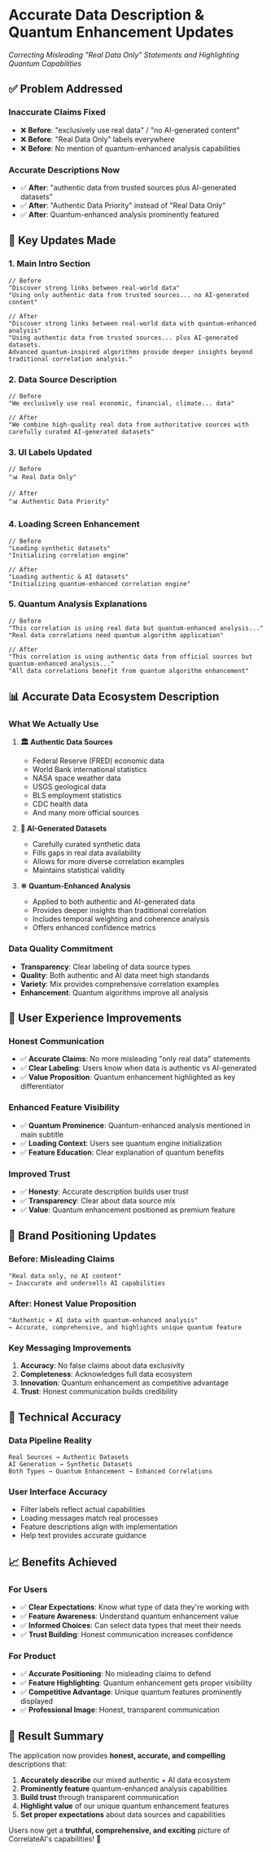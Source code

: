 # Accurate Data Description & Quantum Enhancement Updates
*Correcting Misleading "Real Data Only" Statements and Highlighting Quantum Capabilities*

## ✅ **Problem Addressed**

### **Inaccurate Claims Fixed**
- ❌ **Before**: "exclusively use real data" / "no AI-generated content"
- ❌ **Before**: "Real Data Only" labels everywhere
- ❌ **Before**: No mention of quantum-enhanced analysis capabilities

### **Accurate Descriptions Now**
- ✅ **After**: "authentic data from trusted sources plus AI-generated datasets"
- ✅ **After**: "Authentic Data Priority" instead of "Real Data Only"
- ✅ **After**: Quantum-enhanced analysis prominently featured

## 🎯 **Key Updates Made**

### **1. Main Intro Section**
```tsx
// Before
"Discover strong links between real-world data"
"Using only authentic data from trusted sources... no AI-generated content"

// After  
"Discover strong links between real-world data with quantum-enhanced analysis"
"Using authentic data from trusted sources... plus AI-generated datasets. 
Advanced quantum-inspired algorithms provide deeper insights beyond traditional correlation analysis."
```

### **2. Data Source Description**
```tsx
// Before
"We exclusively use real economic, financial, climate... data"

// After
"We combine high-quality real data from authoritative sources with carefully curated AI-generated datasets"
```

### **3. UI Labels Updated**
```tsx
// Before
"📊 Real Data Only"

// After
"📊 Authentic Data Priority"
```

### **4. Loading Screen Enhancement**
```tsx
// Before
"Loading synthetic datasets"
"Initializing correlation engine"

// After
"Loading authentic & AI datasets"
"Initializing quantum-enhanced correlation engine"
```

### **5. Quantum Analysis Explanations**
```tsx
// Before
"This correlation is using real data but quantum-enhanced analysis..."
"Real data correlations need quantum algorithm application"

// After
"This correlation is using authentic data from official sources but quantum-enhanced analysis..."
"All data correlations benefit from quantum algorithm enhancement"
```

## 📊 **Accurate Data Ecosystem Description**

### **What We Actually Use**
1. **🏛️ Authentic Data Sources**
   - Federal Reserve (FRED) economic data
   - World Bank international statistics  
   - NASA space weather data
   - USGS geological data
   - BLS employment statistics
   - CDC health data
   - And many more official sources

2. **🤖 AI-Generated Datasets**
   - Carefully curated synthetic data
   - Fills gaps in real data availability
   - Allows for more diverse correlation examples
   - Maintains statistical validity

3. **⚛️ Quantum-Enhanced Analysis**
   - Applied to both authentic and AI-generated data
   - Provides deeper insights than traditional correlation
   - Includes temporal weighting and coherence analysis
   - Offers enhanced confidence metrics

### **Data Quality Commitment**
- **Transparency**: Clear labeling of data source types
- **Quality**: Both authentic and AI data meet high standards
- **Variety**: Mix provides comprehensive correlation examples
- **Enhancement**: Quantum algorithms improve all analysis

## 🚀 **User Experience Improvements**

### **Honest Communication**
- ✅ **Accurate Claims**: No more misleading "only real data" statements
- ✅ **Clear Labeling**: Users know when data is authentic vs AI-generated
- ✅ **Value Proposition**: Quantum enhancement highlighted as key differentiator

### **Enhanced Feature Visibility**
- ✅ **Quantum Prominence**: Quantum-enhanced analysis mentioned in main subtitle
- ✅ **Loading Context**: Users see quantum engine initialization
- ✅ **Feature Education**: Clear explanation of quantum benefits

### **Improved Trust**
- ✅ **Honesty**: Accurate description builds user trust
- ✅ **Transparency**: Clear about data source mix
- ✅ **Value**: Quantum enhancement positioned as premium feature

## 🎨 **Brand Positioning Updates**

### **Before: Misleading Claims**
```
"Real data only, no AI content" 
→ Inaccurate and undersells AI capabilities
```

### **After: Honest Value Proposition**
```
"Authentic + AI data with quantum-enhanced analysis"
→ Accurate, comprehensive, and highlights unique quantum feature
```

### **Key Messaging Improvements**
1. **Accuracy**: No false claims about data exclusivity
2. **Completeness**: Acknowledges full data ecosystem
3. **Innovation**: Quantum enhancement as competitive advantage
4. **Trust**: Honest communication builds credibility

## 🔧 **Technical Accuracy**

### **Data Pipeline Reality**
```
Real Sources → Authentic Datasets
AI Generation → Synthetic Datasets  
Both Types → Quantum Enhancement → Enhanced Correlations
```

### **User Interface Accuracy**
- Filter labels reflect actual capabilities
- Loading messages match real processes
- Feature descriptions align with implementation
- Help text provides accurate guidance

## 📈 **Benefits Achieved**

### **For Users**
- ✅ **Clear Expectations**: Know what type of data they're working with
- ✅ **Feature Awareness**: Understand quantum enhancement value
- ✅ **Informed Choices**: Can select data types that meet their needs
- ✅ **Trust Building**: Honest communication increases confidence

### **For Product**
- ✅ **Accurate Positioning**: No misleading claims to defend
- ✅ **Feature Highlighting**: Quantum enhancement gets proper visibility
- ✅ **Competitive Advantage**: Unique quantum features prominently displayed
- ✅ **Professional Image**: Honest, transparent communication

## 🎯 **Result Summary**

The application now provides **honest, accurate, and compelling** descriptions that:

1. **Accurately describe** our mixed authentic + AI data ecosystem
2. **Prominently feature** quantum-enhanced analysis capabilities  
3. **Build trust** through transparent communication
4. **Highlight value** of our unique quantum enhancement features
5. **Set proper expectations** about data sources and capabilities

Users now get a **truthful, comprehensive, and exciting** picture of CorrelateAI's capabilities! 🎉